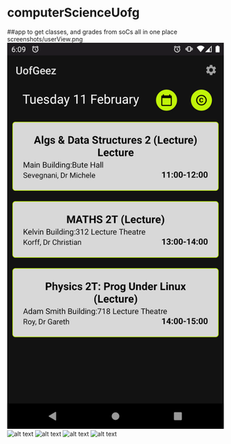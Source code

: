 # computerScienceUofg

##app to get classes, and grades from soCs all in one place
screenshots/userView.png
![alt text](https://github.com/kungFuLambda/computerScienceUofg/blob/master/screenshots/calendarView.png)
![alt text](https://github.com/kungFuLambda/computerScienceUofg/screenshots/userView.png)
![alt text](https://github.com/kungFuLambda/computerScienceUofg/screenshots/screenshots/gradeView.png)
![alt text](https://github.com/kungFuLambda/computerScienceUofg/screenshots/screenshots/settingsView.png)
![alt text](https://github.com/kungFuLambda/computerScienceUofg/screenshots/screenshots/socsView.png)

